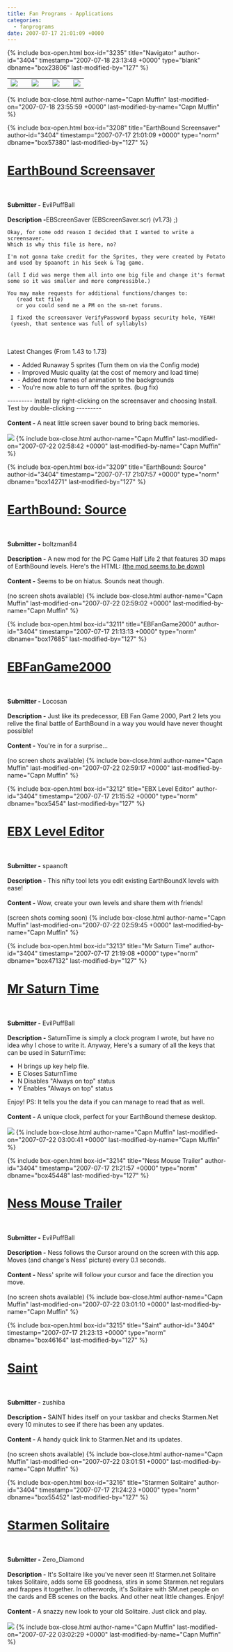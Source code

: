 ```yaml
---
title: Fan Programs - Applications
categories:
  - fanprograms
date: 2007-07-17 21:01:09 +0000
---
```

{% include box-open.html box-id="3235" title="Navigator" author-id="3404" timestamp="2007-07-18 23:13:48 +0000" type="blank" dbname="box23806" last-modified-by="127" %}
<table border="0" align="center">
<tr>
<td>
<a href="/fanprograms/rpg.php"><img border="0" src="http://starmen.net/fanprograms/images/button_rpg.png"></img></a>
</td>
<td></td>
<td>
<a href="/fanprograms/action.php"><img border="0" src="http://starmen.net/fanprograms/images/button_action.png"></img></a>
</td>
<td></td>
<td>
<a href="/fanprograms/minigames.php"><img border="0" src="http://starmen.net/fanprograms/images/button_mini.png"></img></a>
</td>
<td></td>
<td>
<a href="/fanprograms/app.php"><img border="0" src="http://starmen.net/fanprograms/images/button_apps.png"></img></a>
</td>
</tr>
</table>
{% include box-close.html author-name="Capn Muffin" last-modified-on="2007-07-18 23:55:59 +0000" last-modified-by-name="Capn Muffin" %}

{% include box-open.html box-id="3208" title="EarthBound Screensaver" author-id="3404" timestamp="2007-07-17 21:01:09 +0000" type="norm" dbname="box57380" last-modified-by="127" %}
<h1><a href="http://staff.starmen.net/files/0000/07f5/Fan Application - 174 - Earthbound Screensaver.zip"><u>EarthBound Screensaver</u></a></h1>
<br />
<br />
<b>Submitter -</b> EvilPuffBall<br />
<br />
<b>Description -</b>EBScreenSaver (EBScreenSaver.scr)
(v1.73) ;)

    Okay, for some odd reason I decided that I wanted to write a screensaver.
    Which is why this file is here, no?

    I'm not gonna take credit for the Sprites, they were created by Potato
    and used by Spaanoft in his Seek & Tag game. 
  
    (all I did was merge them all into one big file and change it's format
    some so it was smaller and more compressible.)

    You may make requests for additional functions/changes to: 
       (read txt file)
       or you could send me a PM on the sm-net forums.

     I fixed the screensaver VerifyPassword bypass security hole, YEAH!
     (yeesh, that sentence was full of syllabyls)
<br />
<br />
     Latest Changes (From 1.43 to 1.73)
<ul>
     <li>- Added Runaway 5 sprites (Turn them on via the Config mode)</li>
     <li>- Improved Music quality (at the cost of memory and load time)</li>
     <li>- Added more frames of animation to the backgrounds</li>
     <li>- You're now able to turn off the sprites. (bug fix)</li>
</ul>
---------
    Install by right-clicking on the screensaver and choosing Install.
    Test by double-clicking
---------<br />
<br />
<b>Content -</b> A neat little screen saver bound to bring back memories.<br />
<br />
<a rel="lightbox[20070716]" href="http://starmen.net/fanprograms/images/screens/eb_screensaver_1.png" title="Animated screen saver." class="thumbnail"><img src="http://starmen.net/fanprograms/images/thumbs/eb_screensaver_1t.png"/></a>
{% include box-close.html author-name="Capn Muffin" last-modified-on="2007-07-22 02:58:42 +0000" last-modified-by-name="Capn Muffin" %}

{% include box-open.html box-id="3209" title="EarthBound: Source" author-id="3404" timestamp="2007-07-17 21:07:57 +0000" type="norm" dbname="box14271" last-modified-by="127" %}
<h1><a href="http://staff.starmen.net/files/0000/2afb/Earthbound Source for Half-Life 2 - Mod Database.htm"><u>EarthBound: Source</u></a></h1>
<br />
<br />
<b>Submitter -</b> boltzman84<br />
<br />
<b>Description -</b> A new mod for the PC Game Half Life 2 that features 3D maps of EarthBound levels.  Here's the HTML:
<a href="http://mods.moddb.com/5777/">(the mod seems to be down)</a><br />
<br />
<b>Content -</b> Seems to be on hiatus. Sounds neat though.<br />
<br />
(no screen shots available)
{% include box-close.html author-name="Capn Muffin" last-modified-on="2007-07-22 02:59:02 +0000" last-modified-by-name="Capn Muffin" %}

{% include box-open.html box-id="3211" title="EBFanGame2000" author-id="3404" timestamp="2007-07-17 21:13:13 +0000" type="norm" dbname="box17685" last-modified-by="127" %}
<h1><a href="http://staff.starmen.net/files/0000/07ff/Fan Game - 1087 - EBFanGame2.exe"><u>EBFanGame2000</u></a></h1>
<br />
<br />
<b>Submitter -</b> Locosan<br />
<br />
<b>Description -</b> Just like its predecessor, EB Fan Game 2000, Part 2 lets you relive the final battle of EarthBound in a way you would have never thought possible!<br />
<br />
<b>Content -</b> You're in for a surprise...<br />
<br />
(no screen shots available)
{% include box-close.html author-name="Capn Muffin" last-modified-on="2007-07-22 02:59:17 +0000" last-modified-by-name="Capn Muffin" %}

{% include box-open.html box-id="3212" title="EBX Level Editor" author-id="3404" timestamp="2007-07-17 21:15:52 +0000" type="norm" dbname="box5454" last-modified-by="127" %}
<h1><a href="http://staff.starmen.net/files/0000/07f7/Fan Application - 605 - EBX Level Editor.zip"><u>EBX Level Editor</u></a></h1>
<br />
<br />
<b>Submitter -</b> spaanoft<br />
<br />
<b>Description -</b> This nifty tool lets you edit existing EarthBoundX levels with ease!<br />
<br />
<b>Content -</b> Wow, create your own levels and share them with friends!<br />
<br />
(screen shots coming soon)
{% include box-close.html author-name="Capn Muffin" last-modified-on="2007-07-22 02:59:45 +0000" last-modified-by-name="Capn Muffin" %}

{% include box-open.html box-id="3213" title="Mr Saturn Time" author-id="3404" timestamp="2007-07-17 21:19:08 +0000" type="norm" dbname="box47132" last-modified-by="127" %}
<h1><a href="http://staff.starmen.net/files/0000/07f2/Fan Applcation - 174 - Mr Saturn Time.zip"><u>Mr Saturn Time</u></a></h1>
<br />
<br />
<b>Submitter -</b> EvilPuffBall<br />
<br />
<b>Description -</b> SaturnTime is simply a clock program I wrote, but have no idea why I chose to
write it.  Anyway, Here's a sumary of all the keys that can be used in SaturnTime:
<ul>
   <li>H brings up key help file.</li>
   <li>E Closes SaturnTime</li>
   <li>N Disables "Always on top" status</li>
   <li>Y Enables "Always on top" status</li>
</ul>
                            Enjoy!
           PS: It tells you the data if you can manage to read that as well.<br />
<br />
<b>Content -</b> A unique clock, perfect for your EarthBound themese desktop.<br />
<br />
<a rel="lightbox[20070716]" href="http://starmen.net/fanprograms/images/screens/saturn_time_1.png" title="I tell time at you. Boing!" class="thumbnail"><img src="http://starmen.net/fanprograms/images/thumbs/saturn_time_1t.png"/></a>
{% include box-close.html author-name="Capn Muffin" last-modified-on="2007-07-22 03:00:41 +0000" last-modified-by-name="Capn Muffin" %}

{% include box-open.html box-id="3214" title="Ness Mouse Trailer" author-id="3404" timestamp="2007-07-17 21:21:57 +0000" type="norm" dbname="box45448" last-modified-by="127" %}
<h1><a href="http://staff.starmen.net/files/0000/07f6/Fan Application - 174 - Ness Mouse.zip"><u>Ness Mouse Trailer</u></a></h1>
<br />
<br />
<b>Submitter -</b> EvilPuffBall<br />
<br />
<b>Description -</b> Ness follows the Cursor around on the screen with this app. Moves (and change's Ness' picture) every 0.1 seconds.<br />
<br />
<b>Content -</b> Ness' sprite will follow your cursor and face the direction you move.<br />
<br />
(no screen shots available)
{% include box-close.html author-name="Capn Muffin" last-modified-on="2007-07-22 03:01:10 +0000" last-modified-by-name="Capn Muffin" %}

{% include box-open.html box-id="3215" title="Saint" author-id="3404" timestamp="2007-07-17 21:23:13 +0000" type="norm" dbname="box46164" last-modified-by="127" %}
<h1><a href="http://staff.starmen.net/files/0000/07f4/Fan Application - 118 - Saint.zip"><u>Saint</u></a></h1>
<br />
<br />
<b>Submitter -</b> zushiba<br />
<br />
<b>Description -</b> SAINT hides itself on your taskbar and checks Starmen.Net every 10 minutes to see if there has been any updates.<br />
<br />
<b>Content -</b> A handy quick link to Starmen.Net and its updates.<br />
<br />
(no screen shots available)
{% include box-close.html author-name="Capn Muffin" last-modified-on="2007-07-22 03:01:51 +0000" last-modified-by-name="Capn Muffin" %}

{% include box-open.html box-id="3216" title="Starmen Solitaire" author-id="3404" timestamp="2007-07-17 21:24:23 +0000" type="norm" dbname="box55452" last-modified-by="127" %}
<h1><a href="http://staff.starmen.net/files/0000/07fc/Fan Game - 518 - Starmen Solitaire.zip"><u>Starmen Solitaire</u></a></h1>
<br />
<br />
<b>Submitter -</b> Zero_Diamond<br />
<br />
<b>Description -</b> It's Solitaire like you've never seen it! Starmen.net Solitaire takes Solitaire, adds some EB goodness, stirs in some Starmen.net regulars and frappes it together. In otherwords, it's Solitaire with SM.net people on the cards and EB scenes on the backs. And other neat little changes. Enjoy!<br />
<br />
<b>Content -</b> A snazzy new look to your old Solitaire. Just click and play.<br />
<br />
<a rel="lightbox[20070716]" href="http://starmen.net/fanprograms/images/screens/sm_solitaire_1.png" title="Familiar faces chillin' Solitaire-style." class="thumbnail"><img src="http://starmen.net/fanprograms/images/thumbs/sm_solitaire_1t.png"/></a>
{% include box-close.html author-name="Capn Muffin" last-modified-on="2007-07-22 03:02:29 +0000" last-modified-by-name="Capn Muffin" %}
